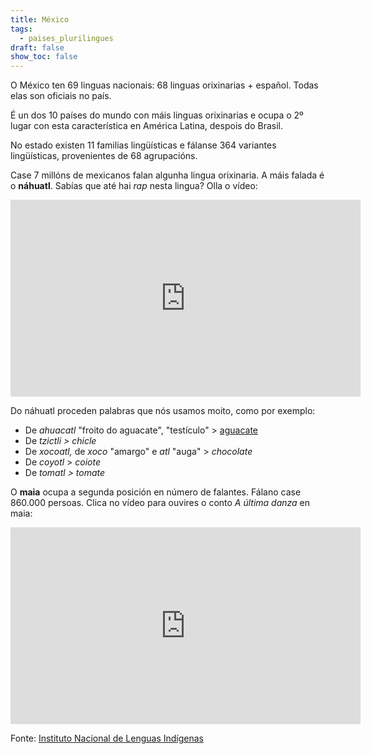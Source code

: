 ```yaml
---
title: México
tags:
  - paises_plurilingues
draft: false
show_toc: false
---
```

O México ten 69 linguas nacionais: 68 linguas orixinarias + español. Todas elas son oficiais no país.

É un dos 10 países do mundo con máis linguas orixinarias e ocupa o 2º lugar con esta característica en América Latina, despois do Brasil.

No estado existen 11 familias lingüísticas e fálanse 364 variantes lingüísticas, provenientes de 68 agrupacións.

Case 7 millóns de mexicanos falan algunha lingua orixinaria. A máis falada é o **náhuatl**. Sabías que até hai *rap* nesta lingua? Olla o vídeo:

<iframe width="560" height="315" src="https://www.youtube.com/embed/rEy5sxxJB4M?si=SnlqMdMspskebtbh" title="YouTube video player" frameborder="0" allow="accelerometer; autoplay; clipboard-write; encrypted-media; gyroscope; picture-in-picture; web-share" allowfullscreen></iframe>

Do náhuatl proceden palabras que nós usamos moito, como por exemplo:

* De *ahuacatl* "froito do aguacate", "testículo" > [aguacate](https://portaldaspalabras.gal/lexico/allos-con-bugallos/aguacate/)
* De *tzictli > chicle* 
* De *xocoatl,* de *xoco* "amargo" e *atl* "auga" > *chocolate*
* De *coyotl* > *coiote*
* De *tomatl > tomate*

O **maia** ocupa a segunda posición en número de falantes. Fálano case 860.000 persoas. Clica no vídeo para ouvires o conto *A última danza* en maia:

<iframe width="560" height="315" src="https://www.youtube.com/embed/rjZhQaekrXo?si=dNKv_igwOIzSWYkn" title="YouTube video player" frameborder="0" allow="accelerometer; autoplay; clipboard-write; encrypted-media; gyroscope; picture-in-picture; web-share" allowfullscreen></iframe>

Fonte: [Instituto Nacional de Lenguas Indígenas](https://www.gob.mx/inali)